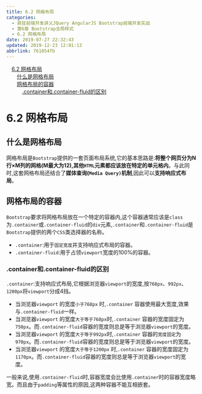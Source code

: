 ```yaml
---
title: 6.2 网格布局
categories: 
  - 疯狂前端开发讲义JQuery AngularJS Bootstrap前端开发实战
  - 第6章 Bootstrap全局样式
  - 6.2 网格布局
date: 2019-07-27 22:32:43
updated: 2019-12-23 12:01:13
abbrlink: 761054fb
---
```

<div id='my_toc'><a href="/JavaReadingNotes/761054fb/#6-2-网格布局" class="header_1">6.2 网格布局</a>&nbsp;<br><a href="/JavaReadingNotes/761054fb/#什么是网格布局" class="header_2">什么是网格布局</a>&nbsp;<br><a href="/JavaReadingNotes/761054fb/#网格布局的容器" class="header_2">网格布局的容器</a>&nbsp;<br><a href="/JavaReadingNotes/761054fb/#-container和-container-fluid的区别" class="header_3">.container和.container-fluid的区别</a>&nbsp;<br></div>
<style>.header_1{margin-left: 1em;}.header_2{margin-left: 2em;}.header_3{margin-left: 3em;}.header_4{margin-left: 4em;}.header_5{margin-left: 5em;}.header_6{margin-left: 6em;}</style>
<!--more-->
<script>if (navigator.platform.search('arm')==-1){document.getElementById('my_toc').style.display = 'none';}var e,p = document.getElementsByTagName('p');while (p.length>0) {e = p[0];e.parentElement.removeChild(e);}</script>

<!--end-->
<!--SSTStart-->
# 6.2 网格布局 #
## 什么是网格布局 ##
网格布局是`Bootstrap`提供的一套页面布局系统,它的基本思路是:**将整个网页分为N行×M列的网格(M最大为12),其他`HTML`元素都应该放在特定的单元格内**。与此同时,这套网格布局还结合了**媒体查询(`Media Query)`机制**,因此可以**支持响应式布局**。

## 网格布局的容器 ##
`Bootstrap`要求将网格布局放在一个特定的容器内,这个容器通常应该是`class`为`.container`或`.container-fluid`的`div`元素,`.container`和`.container-fluid`是`Bootstrap`提供的两个`CSS`类选择器的名称。
- `.container`:用于`固定宽度`并支持响应式布局的容器。
- `.container-fluid`:用于占领`viewport`宽度的100%的容器。

### .container和.container-fluid的区别 ###
`.container`:支持响应式布局,它根据浏览器`viewport`的宽度,按`768px`、`992px`、`1200px`将`viewport`分成4挡。
- 当浏览器`viewport` 的宽度`小于768px` 时,`.container` 容器使用最大宽度,效果与`.container-fluid`一样。
- 当浏览器`viewport` 的宽度`大于等于768px`时,`.container` 容器的宽度固定为`750px`。而`.container-fluid`容器的宽度则总是等于浏览器`viewport`的宽度。
- 当浏览器`viewport` 的宽度`大于等于992px`时,`.container` 容器的`宽度固定`为`970px`。而`.container-fluid`容器的宽度则总是等于浏览器`viewport`的宽度。
- 当浏览器`viewport` 的宽度`大于等于1200px` 时,`.container` 容器的宽度固定为`1170px`。而`.container-fluid`容器的宽度则总是等于浏览器`viewport`的宽度。

一般来说,使用`.container-fluid`时,容器宽度会比使用`.container`时的容器宽度略宽。而且由于`padding`等属性的原因,这两种容器不能互相嵌套。
<!--SSTStop-->
